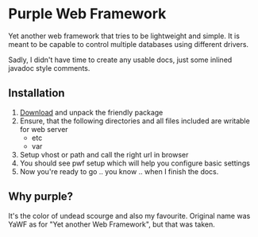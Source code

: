 # Purple Web Framework

Yet another web framework that tries to be lightweight and simple. It is meant to be capable to control multiple databases using different drivers.

Sadly, I didn't have time to create any usable docs, just some inlined javadoc style comments.


## Installation

1. [Download](http://github.com/just-paja/pwf/downloads) and unpack the friendly package
2. Ensure, that the following directories and all files included are writable for web server
	- etc
	- var
3. Setup vhost or path and call the right url in browser
4. You should see pwf setup which will help you configure basic settings
5. Now you're ready to go .. you know .. when I finish the docs.


## Why purple?

It's the color of undead scourge and also my favourite. Original name was YaWF as for "Yet another Web Framework", but that was taken.
